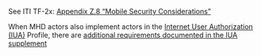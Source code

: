 See ITI TF-2x: [Appendix Z.8 “Mobile Security Considerations”](https://profiles.ihe.net/ITI/TF/Volume2/ch-Z.html#z.8-mobile-security-considerations)

When MHD actors also implement actors in the [Internet User Authorization (IUA)](https://profiles.ihe.net/ITI/IUA/index.html) Profile, there are [additional requirements documented in the IUA supplement](https://profiles.ihe.net/ITI/IUA/index.html#33-mhd-profile)

